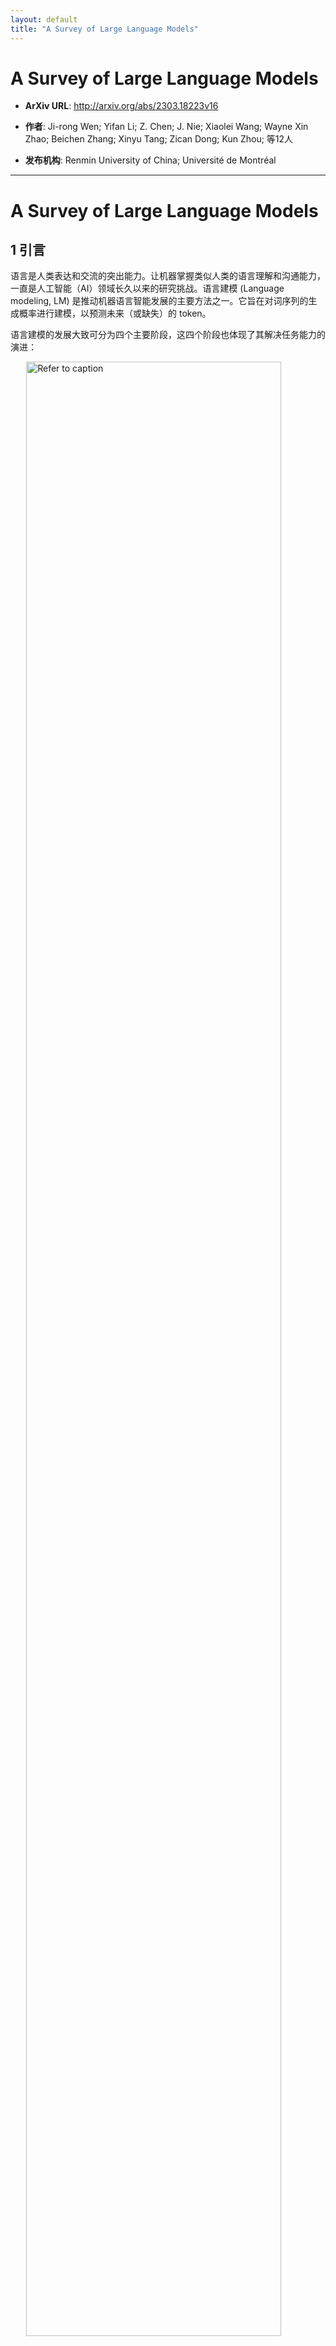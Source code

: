 ```yaml
---
layout: default
title: "A Survey of Large Language Models"
---
```


# A Survey of Large Language Models

- **ArXiv URL**: http://arxiv.org/abs/2303.18223v16

- **作者**: Ji-rong Wen; Yifan Li; Z. Chen; J. Nie; Xiaolei Wang; Wayne Xin Zhao; Beichen Zhang; Xinyu Tang; Zican Dong; Kun Zhou; 等12人

- **发布机构**: Renmin University of China; Université de Montréal

---

# A Survey of Large Language Models

## 1 引言

语言是人类表达和交流的突出能力。让机器掌握类似人类的语言理解和沟通能力，一直是人工智能（AI）领域长久以来的研究挑战。语言建模 (Language modeling, LM) 是推动机器语言智能发展的主要方法之一。它旨在对词序列的生成概率进行建模，以预测未来（或缺失）的 token。

语言建模的发展大致可分为四个主要阶段，这四个阶段也体现了其解决任务能力的演进：

<img src="/images/2303.18223v16/x3.jpg" alt="Refer to caption" style="width:90%; max-width:700px; margin:auto; display:block;">

- **统计语言模型 (Statistical Language Models, SLM)**：SLM 基于 20 世纪 90 年代兴起的统计学习方法，核心思想是利用马尔可夫假设（例如，基于最近的上下文预测下一个词），如 n-gram 模型。然而，它们面临“维度灾难”问题，难以准确估计高阶语言模型。

- **神经语言模型 (Neural Language Models, NLM)**：NLM 使用神经网络（如 MLP、RNN）来刻画词序列的概率。其标志性贡献是引入了词的分布式表示 (distributed representation)，并开启了使用语言模型进行表示学习（而不仅仅是词序建模）的先河，催生了 word2vec 等重要工作。

- **预训练语言模型 (Pre-trained Language Models, PLM)**：以 ELMo 和 BERT 为代表，PLM 通过在大型无标签语料库上对 Transformer 等架构进行预训练，学习上下文感知的词表示。这确立了“预训练-微调 (pre-training and fine-tuning)”的学习范式，极大地提升了各项自然语言处理（NLP）任务的性能。

- **大语言模型 (Large Language Models, LLM)**：研究发现，扩大 PLM 的规模（模型大小或数据大小）通常能提升模型在下游任务上的能力，这遵循所谓的“缩放法则 (scaling law)”。当模型参数规模超过某一水平时，这些放大的语言模型不仅性能显著提升，还表现出小模型（如 BERT）所不具备的特殊能力，即“涌现能力 (emergent abilities)”，例如上下文学习 (in-context learning)。最近，以 ChatGPT 为代表的 LLM 应用引起了社会的广泛关注。

<img src="/images/2303.18223v16/x1.jpg" alt="Refer to caption" style="width:85%; max-width:600px; margin:auto; display:block;">
*(a) 查询=”Language Model”*

<img src="/images/2303.18223v16/x2.jpg" alt="Refer to caption" style="width:85%; max-width:600px; margin:auto; display:block;">
*(b) 查询=”Large Language Model”*

从“语言建模”到“任务解决”，是理解语言模型发展史的关键。LLM 的发展正对整个 AI 社区产生重要影响，并可能革新我们开发和使用 AI 算法的方式。

本文认为 LLM 与 PLM 存在三个主要区别：
1.  **涌现能力**：LLM 展现出小模型所没有的惊人能力，这是其在复杂任务上表现出色的关键。
2.  **新范式**：LLM 改变了 AI 算法的开发和使用方式。用户主要通过提示接口 (prompting interface) 与 LLM 交互，需要理解其工作原理并相应地格式化任务。
3.  **研产结合**：LLM 的发展模糊了研究与工程的界限，其训练需要大规模数据处理和分布式并行训练的丰富实践经验。

尽管 LLM 取得了巨大进展，但其底层原理仍有待探索，面临三大挑战：
1.  **涌现能力的来源**：LLM 为何会产生涌现能力，其背后的关键因素是什么，这仍然是一个谜。
2.  **训练成本高昂**：巨大的计算资源需求使得重复、消融性的研究变得非常昂贵，许多训练细节也未公开，阻碍了学术界的研究。
3.  **对齐挑战**：LLM 可能会生成有毒、虚假或有害的内容，如何使其与人类的价值观或偏好对齐，是一个严峻的挑战。

## 2 概述

本节概述了 LLM 的背景知识，并总结了 GPT 系列模型的技术演进。

### 2.1 LLM 背景知识

通常，大语言模型（LLM）指包含数千亿（或更多）参数的 Transformer 语言模型，它们在海量文本数据上进行训练。LLM 展现出强大的自然语言理解和通过文本生成解决复杂任务的能力。

#### 缩放法则 (Scaling Laws)

LLM 建立在 Transformer 架构之上，并通过显著增加模型大小、数据大小和总计算量来提升性能。缩放法则旨在量化地描述这种规模效应。

- **KM 缩放法则**：由 OpenAI 团队于 2020 年提出，该法则建立了模型性能（以交叉熵损失 $L$ 衡量）与模型大小 ($N$)、数据集大小 ($D$) 和训练计算量 ($C$) 之间的幂律关系：
  

  {% raw %}$$
  L(N) = \left(\frac{N_c}{N}\right)^{\alpha_N}
  $${% endraw %}


  

  {% raw %}$$
  L(D) = \left(\frac{D_c}{D}\right)^{\alpha_D}
  $${% endraw %}


  

  {% raw %}$$
  L(C) = \left(\frac{C_c}{C}\right)^{\alpha_C}
  $${% endraw %}


  其中，$N\_c, D\_c, C\_c, \alpha\_N, \alpha\_D, \alpha\_C$ 是通过拟合得到的常数。该法则表明，在其他因素不受瓶颈限制的情况下，模型性能与这三个因素有很强的依赖关系。

- **Chinchilla 缩放法则**：由 Google DeepMind 团队提出，它为计算最优的 LLM 训练提供了另一种形式的缩放法则。通过在更大范围的模型和数据规模上进行实验，他们拟合出如下公式：
  

  {% raw %}$$
  L(N, D) = E + \frac{A}{N^{\alpha}} + \frac{B}{D^{\beta}}
  $${% endraw %}


  在计算量约束 $C \approx 6ND$ 下，他们推导出最优的模型大小和数据大小应按如下比例分配：
  

  {% raw %}$$
  N_{opt}(C) = G\left(\frac{C}{6}\right)^{a}, \quad D_{opt}(C) = G^{-1}\left(\frac{C}{6}\right)^{b}
  $${% endraw %}


  其中 $a=\frac{\alpha}{\alpha+\beta}$，$b=\frac{\beta}{\alpha+\beta}$。与 KM 法则倾向于更多地增加模型大小不同，Chinchilla 法则表明，模型大小和数据大小应该按大致相等的比例增加。

**关于缩放法则的讨论**：
- **可预测的缩放 (Predictable Scaling)**：缩放法则使得我们可以基于小模型的性能来可靠地预测大模型的性能。这有助于在资源有限的情况下，通过训练代理小模型来寻找最优训练策略，并能在训练大型模型时及早发现性能异常。
- **任务级别的可预测性**：虽然语言模型损失的降低通常意味着下游任务性能的提升，但这种关系并非绝对。有时会出现“逆缩放 (inverse scaling)”现象，即模型越大，在某些任务上表现越差。此外，一些能力（如上下文学习）是无法通过缩放法则预测的，它们只有在模型规模达到一定程度时才会出现。

#### LLM 的涌现能力

涌现能力被定义为“小模型中不存在、但在大模型中出现的能力”，这是 LLM 与以往 PLM 最显著的区别之一。这些能力通常在模型规模达到某个临界点时，性能会突然显著高于随机水平，类似于物理学中的“相变 (phase transition)”现象。

三种典型的涌 ઉ 能力：
- **上下文学习 (In-context learning, ICL)**：由 GPT-3 首次正式提出。LLM 可以在不进行额外训练或梯度更新的情况下，仅通过自然语言指令和几个任务示例，就能为新的测试实例生成预期的输出。例如，175B 的 GPT-3 展现出强大的 ICL 能力，而 GPT-2 则不具备。

- **指令遵循 (Instruction following)**：通过在多种以自然语言描述的任务（即指令）上进行微调（称为指令调优），LLM 能够很好地泛化到未见过但同样以指令形式描述的新任务上。实验表明，当模型规模达到 68B 时，经过指令调优的 LaMDA-PT 开始显著优于未调优版本。

- **逐步推理 (Step-by-step reasoning)**：小模型难以解决需要多步推理的复杂任务（如数学应用题）。而通过思维链 (Chain-of-Thought, CoT) 提示策略，LLM 能够生成中间推理步骤，并最终导出正确答案。研究表明，当模型规模超过 60B 时，CoT 提示开始带来显著收益，在超过 100B 时优势更加明显。

#### LLM 的关键技术

LLM 的成功归功于一系列关键技术的进步。

- **扩展 (Scaling)**：如前所述，扩大模型/数据规模和计算投入是提升模型能力的核心。Chinchilla 等模型展示了在固定计算预算下，通过优化数据和模型规模的配比可以获得更优的性能。同时，预训练数据的质量至关重要。

- **训练 (Training)**：训练 LLM 极具挑战性。通常需要结合多种并行策略的分布式训练算法。DeepSpeed 和 Megatron-LM 等优化框架为此提供了支持。此外，混合精度训练、训练重启等优化技巧对于保证训练稳定性和模型性能也十分重要。

- **能力激发 (Ability eliciting)**：预训练后的 LLM 拥有潜在的通用任务解决能力，但需要通过特定的技术来“激发”。例如，通过精心设计的任务指令或 CoT 等上下文学习策略，可以引导模型展现出推理等高级能力。指令调优是提升模型泛化能力的另一种有效方式。

- **对齐调优 (Alignment tuning)**：为了防止 LLM 生成有害内容，需要将其与人类价值观（如“有帮助的”、“诚实的”、“无害的”）对齐。InstructGPT 提出了基于人类反馈的强化学习 (Reinforcement Learning with Human Feedback, RLHF) 技术，通过将人类纳入训练循环，有效引导模型遵循预期指令。ChatGPT 正是基于类似技术开发的。

- **工具操纵 (Tools manipulation)**：LLM 本质上是文本生成器，不擅长精确计算或获取实时信息。通过赋予 LLM 使用外部工具的能力（如计算器、搜索引擎），可以弥补其内在缺陷。ChatGPT 的插件机制正是这一思想的体现，极大地扩展了 LLM 的能力边界。

<img src="/images/2303.18223v16/x4.jpg" alt="Refer to caption" style="width:85%; max-width:600px; margin:auto; display:block;">

下表总结了近年来发布的一些主要 LLM 的统计信息。

TABLE I: 近年来大语言模型（本文中指规模大于10B）的统计数据，包括能力评估、预训练数据规模（token 数量或存储大小）和硬件资源成本。本表仅包含已发布技术细节论文的LLM。
"发布时间"指相应论文正式发布的日期。"公开可用"指模型检查点可公开访问，"闭源"则相反。
"适配"指模型是否经过后续微调：IT代表指令调优，RLHF代表基于人类反馈的强化学习。
"评估"指模型是否在其原始论文中评估了相应能力：ICL代表上下文学习，CoT代表思维链。"*"表示可公开获得的最大版本。


| | 模型 | 发布时间 | 大小 (B) | 基础模型 | 适配 | | 预训练数据规模 | 最新数据时间戳 | 硬件 (GPUs / TPUs) | 训练时间 | 评估 | |
|---|--- |---|--- |--- |--- |--- |--- |--- |--- |--- |--- |---|
| | | | | | IT | RLHF | | | | | ICL | CoT|
| **公开可用** | T5 [82] | 2019-10 | 11 | - | - | - | 1T tokens | 2019-04 | 1024 TPU v3 | - | $\checkmark$ | - |
| | mT5 [83] | 2020-10 | 13 | - | - | - | 1T tokens | - | - | - | $\checkmark$ | - |
| | PanGu-$\alpha$ [84] | 2021-04 | 13* | - | - | - | 1.1TB | - | 2048 Ascend 910 | - | $\checkmark$ | - |
| | CPM-2 [85] | 2021-06 | 198 | - | - | - | 2.6TB | - | - | - | - | - |
| | T0 [28] | 2021-10 | 11 | T5 | $\checkmark$ | - | - | - | 512 TPU v3 | 27 h | $\checkmark$ | - |
| | CodeGen [86] | 2022-03 | 16 | - | - | - | 577B tokens | - | - | - | $\checkmark$ | - |
| | GPT-NeoX-20B [87] | 2022-04 | 20 | - | - | - | 825GB | - | 96 40G A100 | - | $\checkmark$ | - |
| | Tk-Instruct [88] | 2022-04 | 11 | T5 | $\checkmark$ | - | - | - | 256 TPU v3 | 4 h | $\checkmark$ | - |
| | UL2 [89] | 2022-05 | 20 | - | - | - | 1T tokens | 2019-04 | 512 TPU v4 | - | $\checkmark$ | $\checkmark$ |
| | OPT [90] | 2022-05 | 175 | - | - | - | 180B tokens | - | 992 80G A100 | - | $\checkmark$ | - |
| | NLLB [91] | 2022-07 | 54.5 | - | - | - | - | - | - | - | $\checkmark$ | - |
| | CodeGeeX [92] | 2022-09 | 13 | - | - | - | 850B tokens | - | 1536 Ascend 910 | 60 d | $\checkmark$ | - |
| | GLM [93] | 2022-10 | 130 | - | - | - | 400B tokens | - | 768 40G A100 | 60 d | $\checkmark$ | - |
| | Flan-T5 [69] | 2022-10 | 11 | T5 | $\checkmark$ | - | - | - | - | - | $\checkmark$ | $\checkmark$ |
| | BLOOM [78] | 2022-11 | 176 | - | - | - | 366B tokens | - | 384 80G A100 | 105 d | $\checkmark$ | - |
| | mT0 [94] | 2022-11 | 13 | mT5 | $\checkmark$ | - | - | - | - | - | $\checkmark$ | - |
| | Galactica [35] | 2022-11 | 120 | - | - | - | 106B tokens | - | - | - | $\checkmark$ | $\checkmark$ |
| | BLOOMZ [94] | 2022-11 | 176 | BLOOM | $\checkmark$ | - | - | - | - | - | $\checkmark$ | - |
| | OPT-IML [95] | 2022-12 | 175 | OPT | $\checkmark$ | - | - | - | 128 40G A100 | - | $\checkmark$ | $\checkmark$ |
| | LLaMA [57] | 2023-02 | 65 | - | - | - | 1.4T tokens | - | 2048 80G A100 | 21 d | $\checkmark$ | - |
| | Pythia [96] | 2023-04 | 12 | - | - | - | 300B tokens | - | 256 40G A100 | - | $\checkmark$ | - |
| | CodeGen2 [97] | 2023-05 | 16 | - | - | - | 400B tokens | - | - | - | $\checkmark$ | - |
| | StarCoder [98] | 2023-05 | 15.5 | - | - | - | 1T tokens | - | 512 40G A100 | - | $\checkmark$ | $\checkmark$ |
| | LLaMA2 [99] | 2023-07 | 70 | - | $\checkmark$ | $\checkmark$ | 2T tokens | - | 2000 80G A100 | - | $\checkmark$ | - |
| | Baichuan2 [100]| 2023-09 | 13 | - | $\checkmark$ | $\checkmark$ | 2.6T tokens | - | 1024 A800 | - | $\checkmark$ | - |
| | QWEN [101] | 2023-09 | 14 | - | $\checkmark$ | $\checkmark$ | 3T tokens | - | - | - | $\checkmark$ | - |
| | FLM [102] | 2023-09 | 101 | - | $\checkmark$ | - | 311B tokens | - | 192 A800 | 22 d | $\checkmark$ | - |
| | Skywork [103] | 2023-10 | 13 | - | - | - | 3.2T tokens | - | 512 80G A800 | - | $\checkmark$ | - |
| **闭源** | GPT-3 [55] | 2020-05 | 175 | - | - | - | 300B tokens | - | - | - | $\checkmark$ | - |
| | GShard [104] | 2020-06 | 600 | - | - | - | 1T tokens | - | 2048 TPU v3 | 4 d | - | - |
| | Codex [105] | 2021-07 | 12 | GPT-3 | - | - | 100B tokens | 2020-05 | - | - | $\checkmark$ | - |
| | ERNIE 3.0 [106] | 2021-07 | 10 | - | - | - | 375B tokens | - | 384 V100 | - | $\checkmark$ | - |
| | Jurassic-1 [107]| 2021-08 | 178 | - | - | - | 300B tokens | - | 800 GPU | - | $\checkmark$ | - |
| | HyperCLOVA [108] | 2021-09 | 82 | - | - | - | 300B tokens | - | 1024 A100 | 13.4 d | $\checkmark$ | - |
| | FLAN [67] | 2021-09 | 137 | LaMDA-PT | $\checkmark$ | - | - | - | 128 TPU v3 | 60 h | $\checkmark$ | - |
| | Yuan 1.0 [109] | 2021-10 | 245 | - | - | - | 180B tokens | - | 2128 GPU | - | $\checkmark$ | - |
| | Anthropic [110]| 2021-12 | 52 | - | - | - | 400B tokens | - | - | - | $\checkmark$ | - |
| | WebGPT [81] | 2021-12 | 175 | GPT-3 | - | $\checkmark$ | - | - | - | - | $\checkmark$ | - |
| | Gopher [64] | 2021-12 | 280 | - | - | - | 300B tokens | - | 4096 TPU v3 | 920 h | $\checkmark$ | - |
| | ERNIE 3.0 Titan [111] | 2021-12 | 260 | - | - | - | - | - | - | - | $\checkmark$ | - |
| | GLaM [112] | 2021-12 | 1200 | - | - | - | 280B tokens | - | 1024 TPU v4 | 574 h | $\checkmark$ | - |
| | LaMDA [68] | 2022-01 | 137 | - | - | - | 768B tokens | - | 1024 TPU v3 | 57.7 d | - | - |
| | MT-NLG [113]| 2022-01 | 530 | - | - | - | 270B tokens | - | 4480 80G A100 | - | $\checkmark$ | - |
| | AlphaCode [114]| 2022-02 | 41 | - | - | - | 967B tokens | 2021-07 | - | - | - | - |
| | InstructGPT [66] | 2022-03 | 175 | GPT-3 | $\checkmark$ | $\checkmark$ | - | - | - | - | $\checkmark$ | - |
| | Chinchilla [34]| 2022-03 | 70 | - | - | - | 1.4T tokens | - | - | - | $\checkmark$ | - |
| | PaLM [56] | 2022-04 | 540 | - | - | - | 780B tokens | - | 6144 TPU v4 | - | $\checkmark$ | $\checkmark$ |
| | AlexaTM [115] | 2022-08 | 20 | - | - | - | 1.3T tokens | - | 128 A100 | 120 d | $\checkmark$ | $\checkmark$ |
| | Sparrow [116] | 2022-09 | 70 | - | - | $\checkmark$ | - | - | 64 TPU v3 | - | $\checkmark$ | - |
| | WeLM [117] | 2022-09 | 10 | - | - | - | 300B tokens | - | 128 A100 40G | 24 d | $\checkmark$ | - |
| | U-PaLM [118] | 2022-10 | 540 | PaLM | - | - | - | - | 512 TPU v4 | 5 d | $\checkmark$ | $\checkmark$ |
| | Flan-PaLM [69]| 2022-10 | 540 | PaLM | $\checkmark$ | - | - | - | 512 TPU v4 | 37 h | $\checkmark$ | $\checkmark$ |
| | Flan-U-PaLM [69]| 2022-10 | 540 | U-PaLM | $\checkmark$ | - | - | - | - | - | $\checkmark$ | $\checkmark$ |
| | GPT-4 [46] | 2023-03 | - | - | $\checkmark$ | $\checkmark$ | - | - | - | - | $\checkmark$ | $\checkmark$ |
| | PanGu-$\Sigma$ [119] | 2023-03 | 1085 | PanGu-$\alpha$ | - | - | 329B tokens | - | 512 Ascend 910 | 100 d | $\checkmark$ | - |
| | PaLM2 [120] | 2023-05 | 16 | - | $\checkmark$ | - | 100B tokens | - | - | - | $\checkmark$ | $\checkmark$ |

### 2.2 GPT 系列模型的技术演进

ChatGPT 的巨大成功激发了社区对 GPT 系列模型的浓厚兴趣。GPT 模型的基本原理是通过语言建模任务，将世界知识压缩到一个仅包含解码器 (decoder-only) 的 Transformer 模型中，使其能够恢复或记忆世界知识的语义，从而成为一个通用的任务解决器。其成功的两个关键点是：(I) 训练能够**准确预测下一个词**的 decoder-only Transformer 语言模型，以及 (II) **扩大语言模型的规模**。

<img src="/images/2303.18223v16/x5.jpg" alt="Refer to caption" style="width:90%; max-width:700px; margin:auto; display:block;">

OpenAI 在 LLM 上的研究大致可分为以下几个阶段：

**早期探索**
根据 OpenAI 联合创始人 Ilya Sutskever 的访谈，OpenAI 早期就已探索用语言模型来构建智能系统，当时尝试的是循环神经网络（RNN）。随着 Transformer 的出现，OpenAI 开发了最初的两代 GPT 模型：GPT-1 和 GPT-2，它们为后续更强大的 GPT-3 和 GPT-4 奠定了基础。

- **GPT-1**：2017 年 Google 推出 Transformer 模型后，OpenAI 团队迅速将其应用于语言建模工作。他们在 2018 年发布了第一个 GPT 模型，即 GPT-1，并创造了 GPT 这个缩写词，代表该模型。